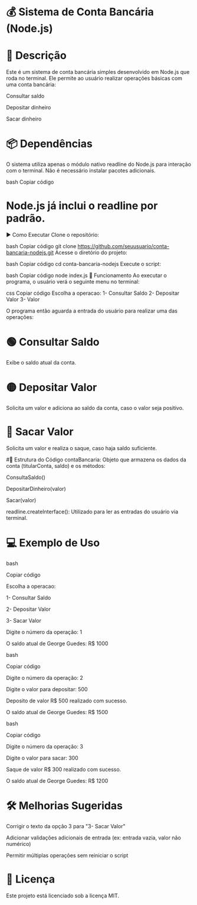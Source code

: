  # 💰 Sistema de Conta Bancária (Node.js)

 # 📄 Descrição
Este é um sistema de conta bancária simples desenvolvido em Node.js que roda no terminal. Ele permite ao usuário realizar operações básicas com uma conta bancária:

Consultar saldo

Depositar dinheiro

Sacar dinheiro

# 📦 Dependências
O sistema utiliza apenas o módulo nativo readline do Node.js para interação com o terminal. Não é necessário instalar pacotes adicionais.

bash
Copiar código
# Node.js já inclui o readline por padrão.
▶️ Como Executar
Clone o repositório:

bash
Copiar código
git clone https://github.com/seuusuario/conta-bancaria-nodejs.git
Acesse o diretório do projeto:

bash
Copiar código
cd conta-bancaria-nodejs
Execute o script:

bash
Copiar código
node index.js
🧠 Funcionamento
Ao executar o programa, o usuário verá o seguinte menu no terminal:

css
Copiar código
Escolha a operacao:
1- Consultar Saldo
2- Depositar Valor
3- Valor


O programa então aguarda a entrada do usuário para realizar uma das operações:

# 🟢 Consultar Saldo
Exibe o saldo atual da conta.

# 🟡 Depositar Valor
Solicita um valor e adiciona ao saldo da conta, caso o valor seja positivo.

# 🔴 Sacar Valor
Solicita um valor e realiza o saque, caso haja saldo suficiente.

#🧱 Estrutura do Código
contaBancaria: Objeto que armazena os dados da conta (titularConta, saldo) e os métodos:

ConsultaSaldo()

DepositarDinheiro(valor)

Sacar(valor)

readline.createInterface(): Utilizado para ler as entradas do usuário via terminal.

# 💻 Exemplo de Uso

bash

Copiar código

Escolha a operacao:

1- Consultar Saldo

2- Depositar Valor

3- Sacar Valor

Digite o número da operação: 1

O saldo atual de George Guedes: R$ 1000

bash

Copiar código

Digite o número da operação: 2

Digite o valor para depositar: 500

Deposito de valor R$ 500 realizado com sucesso.

O saldo atual de George Guedes: R$ 1500

bash

Copiar código

Digite o número da operação: 3

Digite o valor para sacar: 300

Saque de valor R$ 300 realizado com sucesso.

O saldo atual de George Guedes: R$ 1200

# 🛠️ Melhorias Sugeridas

Corrigir o texto da opção 3 para "3- Sacar Valor"


Adicionar validações adicionais de entrada (ex: entrada vazia, valor não numérico)

Permitir múltiplas operações sem reiniciar o script

# 📄 Licença
Este projeto está licenciado sob a licença MIT.

